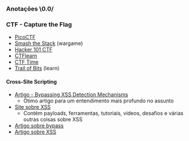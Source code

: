 ### Anotações \0.0/

### CTF - Capture the Flag

* [PicoCTF](https://picoctf.com/)
* [Smash the Stack](http://smashthestack.org/wargames.html) (wargame)
* [Hacker 101 CTF](https://ctf.hacker101.com/)
* [CTFlearn](https://ctflearn.com/)
* [CTF Time](https://ctftime.org/)
* [Trail of Bits](https://trailofbits.github.io/ctf/) (learn)

#### Cross-Site Scripting

* [Artigo - Bypassing XSS Detection Mechanisms](https://github.com/s0md3v/MyPapers/tree/master/Bypassing-XSS-detection-mechanisms)
    * Ótimo artigo para um entendimento mais profundo no assunto
* [Site sobre XSS](http://www.xss-payloads.com/)
    * Contém payloads, ferramentas, tutoriais, videos, desafios e várias outras coisas sobre XSS
* [Artigo sobre bypass](https://xsses.rocks/sample-page/)
* [Artigo sobre XSS](https://github.com/s0md3v/AwesomeXSS)
